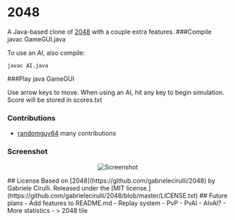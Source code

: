# 2048
A Java-based clone of [2048](http://gabrielecirulli.github.io/2048/) with a couple extra features.
###Compile
    javac GameGUI.java

To use an AI, also compile: 

    javac AI.java
###Play
    java GameGUI

Use arrow keys to move. When using an AI, hit any key to begin simulation. Score will be stored in scores.txt
### Contributions
 - [randomguy64](https://github.com/randomguy64) many contributions

### Screenshot
<p align="center">
  <img src="http://i.imgur.com/x1GKUQV.png" alt="Screenshot"/>
</p>
## License
Based on [2048](https://github.com/gabrielecirulli/2048) by Gabriele Cirulli.
Released under the [MIT license.](https://github.com/gabrielecirulli/2048/blob/master/LICENSE.txt)
## Future plans
 - Add features to README.md
 - Replay system
 - PvP
 - PvAI
 - AIvAI?
 - More statistics
 - > 2048 tile
